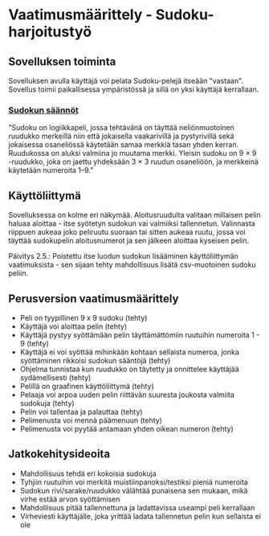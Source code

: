 # Vaatimusmäärittely - Sudoku-harjoitustyö

## Sovelluksen toiminta
Sovelluksen avulla käyttäjä voi pelata Sudoku-pelejä itseään "vastaan". Sovellus toimii paikallisessa ympäristössä ja sillä on yksi käyttäjä kerrallaan. 

### [Sudokun säännöt](https://fi.wikipedia.org/wiki/Sudoku)
"Sudoku on logiikkapeli, jossa tehtävänä on täyttää neliönmuotoinen ruudukko merkeillä niin että jokaisella vaakarivillä ja pystyrivillä sekä jokaisessa osaneliössä käytetään samaa merkkiä tasan yhden kerran. Ruudukossa on aluksi valmiina jo muutama merkki. Yleisin sudoku on 9 × 9 -ruudukko, joka on jaettu yhdeksään 3 × 3 ruudun osaneliöön, ja merkkeinä käytetään numeroita 1–9."

## Käyttöliittymä
Sovelluksessa on kolme eri näkymää. Aloitusruudulta valitaan millaisen pelin haluaa aloittaa - itse syötetyn sudokun vai valmiiksi tallennetun. Valinnasta riippuen aukeaa joko peliruutu suoraan tai sitten aukeaa ruutu, jossa voi täyttää sudokupelin aloitusnumerot ja sen jälkeen aloittaa kyseisen pelin.

Päivitys 2.5.: Poistettu itse luodun sudokun lisääminen käyttöliittymän vaatimuksista - sen sijaan tehty mahdollisuus lisätä csv-muotoinen sudoku peliin.

## Perusversion vaatimusmäärittely
- Peli on tyypillinen 9 x 9 sudoku (tehty)
- Käyttäjä voi aloittaa pelin (tehty)
- Käyttäjä pystyy syöttämään pelin täyttämättömiin ruutuihin numeroita 1 - 9 (tehty)
- Käyttäjä ei voi syöttää mihinkään kohtaan sellaista numeroa, jonka syöttäminen rikkoisi sudokun sääntöjä (tehty)
- Ohjelma tunnistaa kun ruudukko on täytetty ja onnittelee käyttäjää sydämellisesti (tehty)
- Pelillä on graafinen käyttöliittymä (tehty)
- Pelaaja voi arpoa uuden pelin riittävän suuresta joukosta valmiita sudokuja (tehty)
- Pelin voi tallentaa ja palauttaa (tehty)
- Pelimenusta voi mennä päämenuun (tehty)
- Pelimenusta voi pyytää antamaan yhden oikean numeron (tehty)

## Jatkokehitysideoita
- Mahdollisuus tehdä eri kokoisia sudokuja
- Tyhjiin ruutuihin voi merkitä muistiinpanoksi/testiksi pieniä numeroita
- Sudokun rivi/sarake/ruudukko välähtää punaisena sen mukaan, mikä virhe estää arvon syöttämisen
- Mahdollisuus pitää tallennettuna ja ladattavissa useampi peli kerrallaan
- Virheviesti käyttäjälle, joka yrittää ladata tallennetun pelin kun sellaista ei ole

